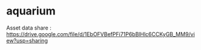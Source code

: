 # aquarium
Asset data share : https://drive.google.com/file/d/1EbOFVBefPFi71P6bBlHlc6CCKyGB_MM9/view?usp=sharing
